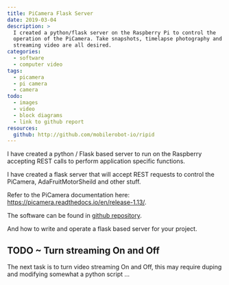 ```yaml
---
title: PiCamera Flask Server
date: 2019-03-04
description: >
  I created a python/flask server on the Raspberry Pi to control the
  operation of the PiCamera. Take snapshots, timelapse photography and
  streaming video are all desired.
categories:
  - software
  - computer video
tags:
  - picamera
  - pi camera
  - camera
todo: 
  - images
  - video
  - block diagrams
  - link to github report
resources:
  github: http://github.com/mobilerobot-io/ripid
---
```


I have created a python / Flask based server to run on the Raspberry
accepting REST calls to perform application specific functions.

I have created a flask server that will accept REST requests to
control the PiCamera, AdaFruitMotorSheild and other stuff.
  

Refer to the PiCamera documentation here:
https://picamera.readthedocs.io/en/release-1.13/. 

The software can be found in [github
repository](http://github.com/mobilerobot-io/rpid). 

And how to write and operate a flask based server for your project. 

## TODO ~ Turn streaming On and Off

The next task is to turn video streaming On and Off, this may require
duping and modifying somewhat a python script ...



  
